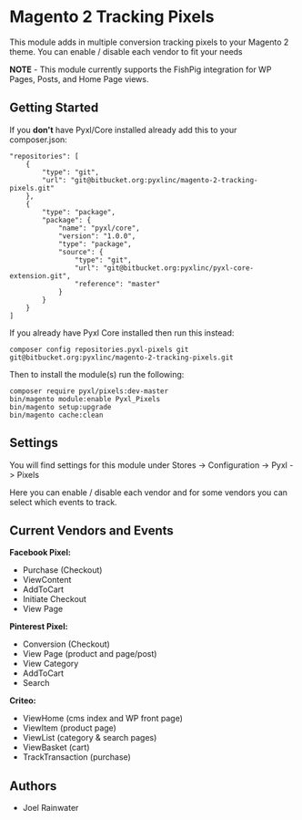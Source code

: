 # Magento 2 Tracking Pixels
This module adds in multiple conversion tracking pixels to your Magento 2 theme. 
You can enable / disable each vendor to fit your needs  

**NOTE** - This module currently supports the FishPig integration for WP Pages, Posts, and Home Page views.

## Getting Started

If you **don't** have Pyxl/Core installed already add this to your composer.json:

    "repositories": [
        {
            "type": "git",
            "url": "git@bitbucket.org:pyxlinc/magento-2-tracking-pixels.git"
        },
        {
            "type": "package",
            "package": {
                "name": "pyxl/core",
                "version": "1.0.0",
                "type": "package",
                "source": {
                    "type": "git",
                    "url": "git@bitbucket.org:pyxlinc/pyxl-core-extension.git",
                    "reference": "master"
                }
            }
        }
    ]
    
If you already have Pyxl Core installed then run this instead:

    composer config repositories.pyxl-pixels git git@bitbucket.org:pyxlinc/magento-2-tracking-pixels.git

Then to install the module(s) run the following: 

    composer require pyxl/pixels:dev-master
    bin/magento module:enable Pyxl_Pixels
    bin/magento setup:upgrade
    bin/magento cache:clean
    
## Settings

You will find settings for this module under Stores -> Configuration -> Pyxl -> Pixels

Here you can enable / disable each vendor and for some vendors you can select which events to track. 

## Current Vendors and Events

**Facebook Pixel:**

* Purchase (Checkout)
* ViewContent
* AddToCart
* Initiate Checkout
* View Page 

**Pinterest Pixel:**

* Conversion (Checkout)
* View Page (product and page/post)
* View Category
* AddToCart
* Search

**Criteo:**

* ViewHome (cms index and WP front page)
* ViewItem (product page)
* ViewList (category & search pages)
* ViewBasket (cart)
* TrackTransaction (purchase)
    
## Authors
* Joel Rainwater
